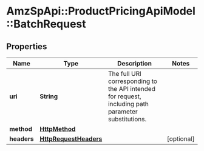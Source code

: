 # AmzSpApi::ProductPricingApiModel::BatchRequest

## Properties
Name | Type | Description | Notes
------------ | ------------- | ------------- | -------------
**uri** | **String** | The full URI corresponding to the API intended for request, including path parameter substitutions. | 
**method** | [**HttpMethod**](HttpMethod.md) |  | 
**headers** | [**HttpRequestHeaders**](HttpRequestHeaders.md) |  | [optional] 

